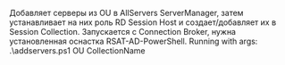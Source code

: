 Добавляет серверы из OU в AllServers ServerManager, затем устанавливает на них роль RD Session Host и создает/добавляет их в Session Collection.
Запускается с Connection Broker, нужна установленная оснастка RSAT-AD-PowerShell.
Running with args: .\addservers.ps1 OU CollectionName
